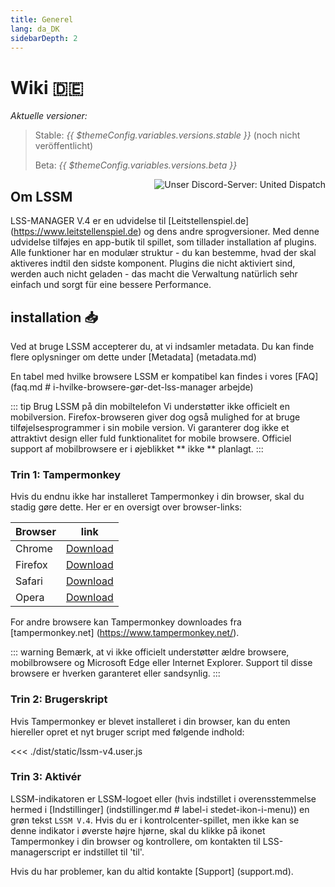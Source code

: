 ```yaml
---
title: Generel
lang: da_DK
sidebarDepth: 2
---
```


# Wiki :de: <Badge :text="'LSSM V.' + ($themeConfig.variables.versions.stable || 4)"/>

*Aktuelle versioner:*
> Stable: <i>{{ $themeConfig.variables.versions.stable }}</i> (noch nicht veröffentlicht)
> 
> Beta: <i>{{ $themeConfig.variables.versions.beta }}</i>

<a :href="$themeConfig.variables.discord" target="_blank" style="float: right;"><img src="https://discord.com/api/guilds/254167535446917120/embed.png?style=banner1" alt="Unser Discord-Server: United Dispatch" data-prevent-zooming></a>

## Om LSSM

LSS-MANAGER V.4 er en udvidelse til [Leitstellenspiel.de] (https://www.leitstellenspiel.de) og dens andre sprogversioner.
Med denne udvidelse tilføjes en app-butik til spillet, som tillader installation af plugins. Alle funktioner har en modulær struktur - du kan bestemme, hvad der skal aktiveres indtil den sidste komponent.
Plugins die nicht aktiviert sind, werden auch nicht geladen - das macht die Verwaltung natürlich sehr einfach und sorgt für eine bessere Performance.


## installation :inbox_tray:
Ved at bruge LSSM accepterer du, at vi indsamler metadata. Du kan finde flere oplysninger om dette under [Metadata] (metadata.md)

En tabel med hvilke browsere LSSM er kompatibel kan findes i vores [FAQ] (faq.md # i-hvilke-browsere-gør-det-lss-manager arbejde)

::: tip Brug LSSM på din mobiltelefon
Vi understøtter ikke officielt en mobilversion. Firefox-browseren giver dog også mulighed for at bruge tilføjelsesprogrammer i sin mobile version. Vi garanterer dog ikke et attraktivt design eller fuld funktionalitet for mobile browsere.
Officiel support af mobilbrowsere er i øjeblikket ** ikke ** planlagt.
:::

### Trin 1: Tampermonkey
Hvis du endnu ikke har installeret Tampermonkey i din browser, skal du stadig gøre dette. Her er en oversigt over browser-links:

Browser| link
-------|----
Chrome | [Download](https://chrome.google.com/webstore/detail/dhdgffkkebhmkfjojejmpbldmpobfkfo)
Firefox| [Download](https://addons.mozilla.org/en-US/firefox/addon/tampermonkey/)
Safari | [Download](https://safari.tampermonkey.net/tampermonkey.safariextz)
Opera  | [Download](https://addons.opera.com/en/extensions/details/tampermonkey-beta/)

For andre browsere kan Tampermonkey downloades fra [tampermonkey.net] (https://www.tampermonkey.net/).

::: warning
Bemærk, at vi ikke officielt understøtter ældre browsere, mobilbrowsere og Microsoft Edge eller Internet Explorer. Support til disse browsere er hverken garanteret eller sandsynlig.
:::

### Trin 2: Brugerskript
Hvis Tampermonkey er blevet installeret i din browser, kan du enten <a :href="$themeConfig.variables.server + 'lssm-v4.user.js'" target="_blank">hier</a>eller opret et nyt bruger script med følgende indhold:

<<< ./dist/static/lssm-v4.user.js

### Trin 3: Aktivér
LSSM-indikatoren er LSSM-logoet eller (hvis indstillet i overensstemmelse hermed i [Indstillinger] (indstillinger.md # label-i stedet-ikon-i-menu)) en grøn tekst `LSSM V.4`.
Hvis du er i kontrolcenter-spillet, men ikke kan se denne indikator i øverste højre hjørne, skal du klikke på ikonet Tampermonkey i din browser og kontrollere, om kontakten til LSS-managerscript er indstillet til 'til'.

Hvis du har problemer, kan du altid kontakte [Support] (support.md).
